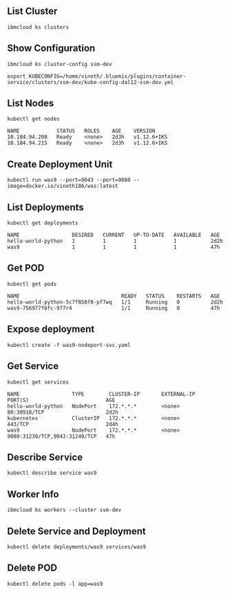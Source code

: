 
## List Cluster
```
ibmcloud ks clusters
```

## Show Configuration
```
ibmcloud ks cluster-config ssm-dev
```
```
export KUBECONFIG=/home/vinoth/.bluemix/plugins/container-service/clusters/ssm-dev/kube-config-dal12-ssm-dev.yml
```

## List Nodes

```
kubectl get nodes
```

```
NAME            STATUS   ROLES    AGE    VERSION
10.184.94.208   Ready    <none>   2d3h   v1.12.6+IKS
10.184.94.215   Ready    <none>   2d3h   v1.12.6+IKS
```

## Create Deployment Unit

```
kubectl run was9 --port=9043 --port=9080 --image=docker.io/vinoth186/was:latest
```

## List Deployments

```
kubectl get deployments
```

```
NAME                 DESIRED   CURRENT   UP-TO-DATE   AVAILABLE   AGE
hello-world-python   1         1         1            1           2d2h
was9                 1         1         1            1           47h
```
## Get POD
```
kubectl get pods
```
```
NAME                                 READY   STATUS    RESTARTS   AGE
hello-world-python-5c7f858f8-pf7wq   1/1     Running   0          2d2h
was9-756977f6fc-977r4                1/1     Running   0          47h
```

## Expose deployment
```
kubectl create -f was9-nodeport-svc.yaml
```
## Get Service

```
kubectl get services
```
```
NAME                 TYPE        CLUSTER-IP       EXTERNAL-IP   PORT(S)                         AGE
hello-world-python   NodePort    172.*.*.*        <none>        80:30918/TCP                    2d2h
kubernetes           ClusterIP   172.*.*.*        <none>        443/TCP                         2d4h
was9                 NodePort    172.*.*.*        <none>        9080:31230/TCP,9043:31240/TCP   47h
```

## Describe Service
```
kubectl describe service was9
```
## Worker Info
```
ibmcloud ks workers --cluster ssm-dev
```
## Delete Service and Deployment
```
kubectl delete deployments/was9 services/was9 
```
## Delete POD

```
kubectl delete pods -l app=was9
```
